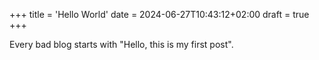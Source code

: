 +++
title = 'Hello World'
date = 2024-06-27T10:43:12+02:00
draft = true
+++

Every bad blog starts with "Hello, this is my first post".
